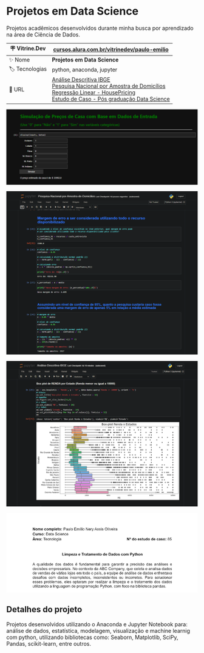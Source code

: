 # Projetos em Data Science

Projetos acadêmicos desenvolvidos durante minha busca por aprendizado na área de Ciência de Dados.


| :placard: Vitrine.Dev | [cursos.alura.com.br/vitrinedev/paulo-emilio](https://cursos.alura.com.br/vitrinedev/paulo-emilio) |
| -------------  | --- |
| :sparkles: Nome        | **Projetos em Data Science**
| :label: Tecnologias | python, anaconda, jupyter
| :rocket: URL        | [Análise Descritiva IBGE](Analise-Descritiva-IBGE/Projeto/Análise-Descritiva-IBGE.ipynb)<br>[Pesquisa Nacional por Amostra de Domicílios](Probabilidades-e-Estimacoes/Projeto/Pesquisa-Nacional-por-Amostra-de-Domicilios.ipynb)<br>[Regressão Linear - HousePricing](Regressao-Linear/Projeto)<br>[Estudo de Caso - Pós graduação Data Science](Projeto-Pos-Graduacao-Data-Science/Limpeza%20e%20Tratamento%20de%20Dados%20com%20Python%20-%20Paulo%20Emilio%20Oliveira.pdf)

<!-- Inserir imagem com a #vitrinedev ao final do link -->
[![Regressao-Linear](Regressao-Linear/prints/print.png#vitrinedev)](Regressao-Linear/Projeto)

[![Amostra-de-domicilios](Probabilidades-e-Estimacoes/prints/print.png)](Probabilidades-e-Estimacoes/Projeto/Pesquisa-Nacional-por-Amostra-de-Domicilios.ipynb)

[![IBGE](Analise-Descritiva-IBGE/prints/print.png)](Analise-Descritiva-IBGE/Projeto/Análise-Descritiva-IBGE.ipynb)

[![EC-Pos](Projeto-Pos-Graduacao-Data-Science/prints/EC-Limpeza-e-tratamento-dados.png)](Projeto-Pos-Graduacao-Data-Science/Limpeza%20e%20Tratamento%20de%20Dados%20com%20Python%20-%20Paulo%20Emilio%20Oliveira.pdf)

## Detalhes do projeto

Projetos desenvolvidos utilizando o Anaconda e Jupyter Notebook para: análise de dados, estatística, modelagem, visualização e machine learnig com python, utilizando bibliotecas como: Seaborn, Matplotlib, SciPy, Pandas, scikit-learn, entre outros. 
